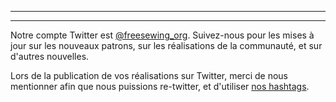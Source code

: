 ***

***

Notre compte Twitter est [@freesewing\_org](https://twitter.com/freesewing\_org). Suivez-nous pour les mises à jour sur les nouveaux patrons, sur les réalisations de la communauté, et sur d'autres nouvelles.

Lors de la publication de vos réalisations sur Twitter, merci de nous mentionner afin que nous puissions re-twitter, et d'utiliser [nos hashtags](/community/hashtags/).
